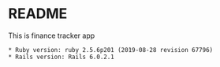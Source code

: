 # README

  This is finance tracker app

    * Ruby version: ruby 2.5.6p201 (2019-08-28 revision 67796)
    * Rails version: Rails 6.0.2.1
